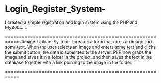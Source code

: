 # Login_Register_System-
 I created a simple registration and login system using the PHP and MySQL.....

===========================================================
#Image-Upload-System-
I created a form that takes an image and some text. When the user selects an image and enters some text and clicks the submit button, the data is submitted to the server. PHP now grabs the image and saves it in a folder in the project, and then saves the text in the database together with a link pointing to the image in the folder.

===========================================================
